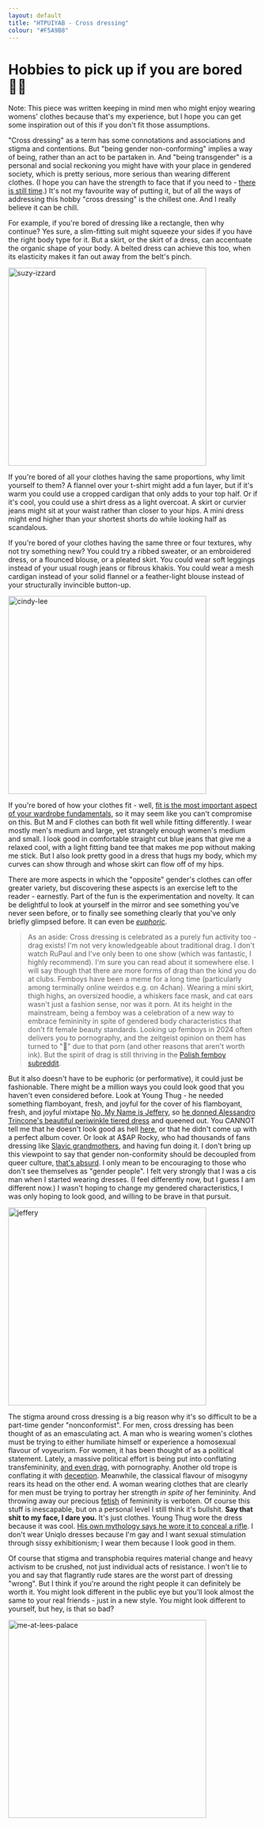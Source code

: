 ```yaml
---
layout: default
title: "HTPUIYAB - Cross dressing"
colour: "#F5A9B8"
---
```


# Hobbies to pick up if you are bored 🏳️‍⚧️

Note: This piece was written keeping in mind men who might enjoy wearing womens' clothes because that's my experience, but I hope you can get some inspiration out of this if you don't fit those assumptions.

"Cross dressing" as a term has some connotations and associations and stigma and contentions. But "being gender non-conforming" implies a way of being, rather than an act to be partaken in. And "being transgender" is a personal and social reckoning you might have with your place in gendered society, which is pretty serious, more serious than wearing different clothes. (I hope you can have the strength to face that if you need to - [there is still time](https://letterboxd.com/film/i-saw-the-tv-glow/).) It's not my favourite way of putting it, but of all the ways of addressing this hobby "cross dressing" is the chillest one. And I really believe it can be chill.

For example, if you're bored of dressing like a rectangle, then why continue? Yes sure, a slim-fitting suit might squeeze your sides if you have the right body type for it. But a skirt, or the skirt of a dress, can accentuate the organic shape of your body. A belted dress can achieve this too, when its elasticity makes it fan out away from the belt's pinch.

<img src="https://www.shutterstock.com/editorial/image-editorial/MaTbMe0cO9DcEez1NzMwODY=/eddie-izzard-1500w-13365630h.jpg" alt="suzy-izzard" style="width: 400px" />

If you're bored of all your clothes having the same proportions, why limit yourself to them? A flannel over your t-shirt might add a fun layer, but if it's warm you could use a cropped cardigan that only adds to your top half. Or if it's cool, you could use a shirt dress as a light overcoat. A skirt or curvier jeans might sit at your waist rather than closer to your hips. A mini dress might end higher than your shortest shorts do while looking half as scandalous.

If you're bored of your clothes having the same three or four textures, why not try something new? You could try a ribbed sweater, or an embroidered dress, or a flounced blouse, or a pleated skirt. You could wear soft leggings instead of your usual rough jeans or fibrous khakis. You could wear a mesh cardigan instead of your solid flannel or a feather-light blouse instead of your structurally invincible button-up.

<img src="https://64.media.tumblr.com/11a185e7ee421707c2fc134e8980d7a1/tumblr_piz1d0zpf01tlq10co1_1280.jpg" alt="cindy-lee" style="width: 400px" />

If you're bored of how your clothes fit - well, [fit is the most important aspect of your wardrobe fundamentals](https://youtu.be/fCl-ixtBu1Q), so it may seem like you can't compromise on this. But M and F clothes can both fit well while fitting differently. I wear mostly men's medium and large, yet strangely enough women's medium and small. I look good in comfortable straight cut blue jeans that give me a relaxed cool, with a light fitting band tee that makes me pop without making me stick. But I also look pretty good in a dress that hugs my body, which my curves can show through and whose skirt can flow off of my hips.

There are more aspects in which the "opposite" gender's clothes can offer greater variety, but discovering these aspects is an exercise left to the reader - earnestly. Part of the fun is the experimentation and novelty. It can be delightful to look at yourself in the mirror and see something you've never seen before, or to finally see something clearly that you've only briefly glimpsed before. It can even be *[euphoric](https://unbound.com/books/gender-euphoria)*.

>  As an aside: Cross dressing is celebrated as a purely fun activity too - drag exists! I'm not very knowledgeable about traditional drag. I don't watch RuPaul and I've only been to one show (which was fantastic, I highly recommend). I'm sure you can read about it somewhere else. I will say though that there are more forms of drag than the kind you do at clubs. Femboys have been a meme for a long time (particularly among terminally online weirdos e.g. on 4chan). Wearing a mini skirt, thigh highs, an oversized hoodie, a whiskers face mask, and cat ears wasn't just a fashion sense, nor was it porn. At its height in the mainstream, being a femboy was a celebration of a new way to embrace femininity in spite of gendered body characteristics that don't fit female beauty standards. Looking up femboys in 2024 often delivers you to pornography, and the zeitgeist opinion on them has turned to "🤢" due to that porn (and other reasons that aren't worth ink). But the spirit of drag is still thriving in the [Polish femboy subreddit](https://www.reddit.com/r/fembojs/).

But it also doesn't have to be euphoric (or performative), it could just be fashionable. There might be a million ways you could look good that you haven't even considered before. Look at Young Thug - he needed something flamboyant, fresh, and joyful for the cover of his flamboyant, fresh, and joyful mixtape [No, My Name is Jeffery](https://en.wikipedia.org/wiki/Jeffery_(mixtape)), so [he donned Alessandro Trincone's beautiful periwinkle tiered dress](https://youtu.be/qaitCRnqsdY) and queened out. You CANNOT tell me that he doesn't look good as hell [here](https://genius.com/a/here-are-original-outtake-photos-from-young-thug-s-jeffery-cover-shoot), or that he didn't come up with a perfect album cover. Or look at A$AP Rocky, who had thousands of fans dressing like [Slavic grandmothers](https://youtu.be/KViOTZ62zBg), and having fun doing it. I don't bring up this viewpoint to say that gender non-conformity should be decoupled from queer culture, [that's absurd](https://www.vogue.com/vogueworld/article/asap-rocky-babushka-trend-instagram). I only mean to be encouraging to those who don't see themselves as "gender people". I felt very strongly that I was a cis man when I started wearing dresses. (I feel differently now, but I guess I am different now.) I wasn't hoping to change my gendered characteristics, I was only hoping to look good, and willing to be brave in that pursuit.

<img src="https://upload.wikimedia.org/wikipedia/en/b/bc/Jeffery_young_thug.jpg" alt="jeffery" style="width: 400px" />

The stigma around cross dressing is a big reason why it's so difficult to be a part-time gender "nonconformist". For men, cross dressing has been thought of as an emasculating act. A man who is wearing women's clothes must be trying to either humiliate himself or experience a homosexual flavour of voyeurism. For women, it has been thought of as a political statement. Lately, a massive political effort is being put into conflating transfemininity, [and even drag](https://www.theguardian.com/culture/2022/aug/11/im-just-trying-to-make-the-world-a-little-brighter-how-the-culture-wars-hijacked-drag-queen-story-hour), with pornography. Another old trope is conflating it with [deception](https://letterboxd.com/film/mrs-doubtfire/). Meanwhile, the classical flavour of misogyny rears its head on the other end. A woman wearing clothes that are clearly for men must be trying to portray her strength *in spite of* her femininity. And throwing away our precious [fetish](https://en.wikipedia.org/wiki/Fetishism) of femininity is verboten. Of course this stuff is inescapable, but on a personal level I still think it's bullshit. **Say that shit to my face, I dare you.** It's just clothes. Young Thug wore the dress because it was cool. [His own mythology says he wore it to conceal a rifle](https://genius.com/17826909). I don't wear Uniqlo dresses because I'm gay and I want sexual stimulation through sissy exhibitionism; I wear them because I look good in them.

Of course that stigma and transphobia requires material change and heavy activism to be crushed, not just individual acts of resistance. I won't lie to you and say that flagrantly rude stares are the worst part of dressing "wrong". But I think if you're around the right people it can definitely be worth it. You might look different in the public eye but you'll look almost the same to your real friends - just in a new style. You might look different to yourself, but hey, is that so bad?

<img src="https://rikingurditta.github.io/blog/img/lees-dress.jpg" alt="me-at-lees-palace" style="width: 400px" />
